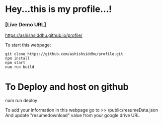 # Hey...this is my profile...!

### [Live Demo URL]
https://ashishsiddhu.github.io/profile/

To start this webpage: 

```shell
git clone https://github.com/ashishsiddhu/profile.git
npm install
npm start 
num run build
```

# To Deploy and host on github
num run deploy

To add your information in this webpage go to >> /public/resumeData.json
And update "resumedownload" value from your google drive URL
